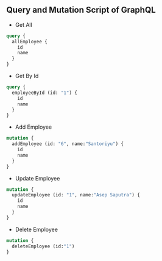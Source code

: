 ## Query and Mutation Script of GraphQL

- Get All
```graphql
query {
  allEmployee {
    id
    name
  }
}
```

- Get By Id
```graphql
query {
  employeeById (id: "1") {
    id
    name
  }
}
```

- Add Employee
```graphql
mutation {
  addEmployee (id: "6", name:"Santoriyu") {
    id
    name
  }
}
```

- Update Employee
```graphql
mutation {
  updateEmployee (id: "1", name:"Asep Saputra") {
    id
    name
  }
}
```

- Delete Employee
```graphql
mutation {
  deleteEmployee (id:"1")
}
```

